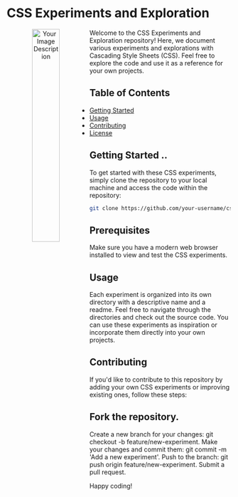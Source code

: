 # CSS Experiments and Exploration
<p align="center">
    <img src="https://github.com/sumairq/css-experiments/assets/60618877/53c62f96-d4d5-41e5-b496-6ada79d9d1cd" style="float:left; margin-right:10px; width:35%;" alt="Your Image Description">
</p>

Welcome to the CSS Experiments and Exploration repository! Here, we document various experiments and explorations with Cascading Style Sheets (CSS). Feel free to explore the code and use it as a reference for your own projects. 

## Table of Contents

- [Getting Started](#getting-started)
- [Usage](#usage)
- [Contributing](#contributing)
- [License](#license)

## Getting Started .. 

To get started with these CSS experiments, simply clone the repository to your local machine and access the code within the repository:

```bash
git clone https://github.com/your-username/css-experiments.git
```

## Prerequisites
Make sure you have a modern web browser installed to view and test the CSS experiments.

## Usage
Each experiment is organized into its own directory with a descriptive name and a readme. Feel free to navigate through the directories and check out the source code. You can use these experiments as inspiration or incorporate them directly into your own projects.

## Contributing
If you'd like to contribute to this repository by adding your own CSS experiments or improving existing ones, follow these steps:

## Fork the repository.
Create a new branch for your changes: git checkout -b feature/new-experiment.
Make your changes and commit them: git commit -m 'Add a new experiment'.
Push to the branch: git push origin feature/new-experiment.
Submit a pull request.

Happy coding!
